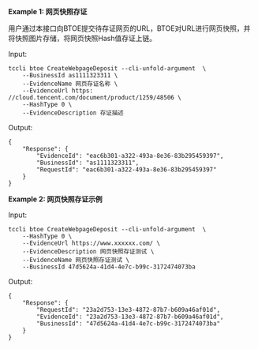 **Example 1: 网页快照存证**

用户通过本接口向BTOE提交待存证网页的URL，BTOE对URL进行网页快照，并将快照图片存储，将网页快照Hash值存证上链。

Input: 

```
tccli btoe CreateWebpageDeposit --cli-unfold-argument  \
    --BusinessId as1111323311 \
    --EvidenceName 网页存证名称 \
    --EvidenceUrl https: //cloud.tencent.com/document/product/1259/48506 \
    --HashType 0 \
    --EvidenceDescription 存证描述
```

Output: 
```
{
    "Response": {
        "EvidenceId": "eac6b301-a322-493a-8e36-83b295459397",
        "BusinessId": "as1111323311",
        "RequestId": "eac6b301-a322-493a-8e36-83b295459397"
    }
}
```

**Example 2: 网页快照存证示例**



Input: 

```
tccli btoe CreateWebpageDeposit --cli-unfold-argument  \
    --HashType 0 \
    --EvidenceUrl https://www.xxxxxx.com/ \
    --EvidenceDescription 网页快照存证测试 \
    --EvidenceName 网页快照存证测试 \
    --BusinessId 47d5624a-41d4-4e7c-b99c-3172474073ba
```

Output: 
```
{
    "Response": {
        "RequestId": "23a2d753-13e3-4872-87b7-b609a46af01d",
        "EvidenceId": "23a2d753-13e3-4872-87b7-b609a46af01d",
        "BusinessId": "47d5624a-41d4-4e7c-b99c-3172474073ba"
    }
}
```


